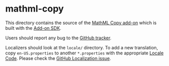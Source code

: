 # mathml-copy

This directory contains the source of the [MathML Copy add-on](https://addons.mozilla.org/en-US/firefox/addon/mathml-copy/) which is built with the
[Add-on SDK](https://developer.mozilla.org/en-US/Add-ons/SDK).

Users should report any bug to the
[GitHub tracker](https://github.com/fred-wang/Mathzilla/issues).

Localizers should look at the `locale/` directory. To add a new translation,
copy `en-US.properties` to another `*.properties` with the appropriate
[Locale Code](https://wiki.mozilla.org/L10n:Locale_Codes). Please check the
[GitHub Localization issue](https://github.com/fred-wang/Mathzilla/issues/17).

